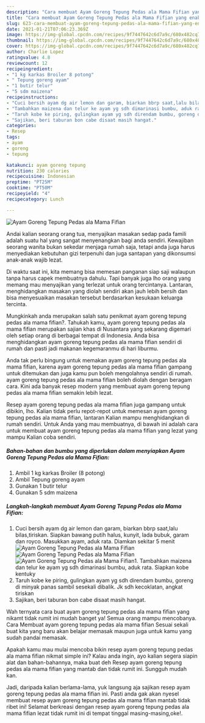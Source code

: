 ```yaml
---
description: "Cara membuat Ayam Goreng Tepung Pedas ala Mama Fifian yang enak dan Mudah Dibuat"
title: "Cara membuat Ayam Goreng Tepung Pedas ala Mama Fifian yang enak dan Mudah Dibuat"
slug: 623-cara-membuat-ayam-goreng-tepung-pedas-ala-mama-fifian-yang-enak-dan-mudah-dibuat
date: 2021-01-21T07:06:23.369Z
image: https://img-global.cpcdn.com/recipes/9f7447642c6d7a9c/680x482cq70/ayam-goreng-tepung-pedas-ala-mama-fifian-foto-resep-utama.jpg
thumbnail: https://img-global.cpcdn.com/recipes/9f7447642c6d7a9c/680x482cq70/ayam-goreng-tepung-pedas-ala-mama-fifian-foto-resep-utama.jpg
cover: https://img-global.cpcdn.com/recipes/9f7447642c6d7a9c/680x482cq70/ayam-goreng-tepung-pedas-ala-mama-fifian-foto-resep-utama.jpg
author: Charlie Lopez
ratingvalue: 4.8
reviewcount: 12
recipeingredient:
- "1 kg karkas Broiler 8 potong"
- " Tepung goreng ayam"
- "1 butir telur"
- "5 sdm maizena"
recipeinstructions:
- "Cuci bersih ayam dg air lemon dan garam, biarkan bbrp saat,lalu bilas,tiriskan. Siapkan bawang putih halus, kunyit, lada bubuk, garam dan royco. Masukkan ayam, aduk rata. Diamkan sekitar 5 menit"
- "Tambahkan maizena dan telur ke ayam yg sdh dimarinasi bumbu, aduk rata. Siapkan kobe kentuky"
- "Taruh kobe ke piring, gulingkan ayam yg sdh direndam bumbu, goreng di minyak panas sambil sesekali dibalik. Jk sdh kecoklatan, angkat tiriskan"
- "Sajikan, beri taburan bon cabe disaat masih hangat."
categories:
- Resep
tags:
- ayam
- goreng
- tepung

katakunci: ayam goreng tepung 
nutrition: 230 calories
recipecuisine: Indonesian
preptime: "PT25M"
cooktime: "PT50M"
recipeyield: "4"
recipecategory: Lunch

---
```



![Ayam Goreng Tepung Pedas ala Mama Fifian](https://img-global.cpcdn.com/recipes/9f7447642c6d7a9c/680x482cq70/ayam-goreng-tepung-pedas-ala-mama-fifian-foto-resep-utama.jpg)

Andai kalian seorang orang tua, menyajikan masakan sedap pada famili adalah suatu hal yang sangat menyenangkan bagi anda sendiri. Kewajiban seorang  wanita bukan sekedar menjaga rumah saja, tetapi anda juga harus menyediakan kebutuhan gizi terpenuhi dan juga santapan yang dikonsumsi anak-anak wajib lezat.

Di waktu  saat ini, kita memang bisa memesan panganan siap saji walaupun tanpa harus capek membuatnya dahulu. Tapi banyak juga lho orang yang memang mau menyajikan yang terlezat untuk orang tercintanya. Lantaran, menghidangkan masakan yang diolah sendiri akan jauh lebih bersih dan bisa menyesuaikan masakan tersebut berdasarkan kesukaan keluarga tercinta. 



Mungkinkah anda merupakan salah satu penikmat ayam goreng tepung pedas ala mama fifian?. Tahukah kamu, ayam goreng tepung pedas ala mama fifian merupakan sajian khas di Nusantara yang sekarang digemari oleh setiap orang di berbagai tempat di Indonesia. Anda bisa menghidangkan ayam goreng tepung pedas ala mama fifian sendiri di rumah dan pasti jadi makanan kegemaranmu di hari liburmu.

Anda tak perlu bingung untuk memakan ayam goreng tepung pedas ala mama fifian, karena ayam goreng tepung pedas ala mama fifian gampang untuk ditemukan dan juga kamu pun boleh mengolahnya sendiri di rumah. ayam goreng tepung pedas ala mama fifian boleh diolah dengan beragam cara. Kini ada banyak resep modern yang membuat ayam goreng tepung pedas ala mama fifian semakin lebih lezat.

Resep ayam goreng tepung pedas ala mama fifian juga gampang untuk dibikin, lho. Kalian tidak perlu repot-repot untuk memesan ayam goreng tepung pedas ala mama fifian, lantaran Kalian mampu menghidangkan di rumah sendiri. Untuk Anda yang mau membuatnya, di bawah ini adalah cara untuk membuat ayam goreng tepung pedas ala mama fifian yang lezat yang mampu Kalian coba sendiri.

<!--inarticleads1-->

##### Bahan-bahan dan bumbu yang diperlukan dalam menyiapkan Ayam Goreng Tepung Pedas ala Mama Fifian:

1. Ambil 1 kg karkas Broiler (8 potong)
1. Ambil  Tepung goreng ayam
1. Gunakan 1 butir telur
1. Gunakan 5 sdm maizena




<!--inarticleads2-->

##### Langkah-langkah membuat Ayam Goreng Tepung Pedas ala Mama Fifian:

1. Cuci bersih ayam dg air lemon dan garam, biarkan bbrp saat,lalu bilas,tiriskan. Siapkan bawang putih halus, kunyit, lada bubuk, garam dan royco. Masukkan ayam, aduk rata. Diamkan sekitar 5 menit
<img src="https://img-global.cpcdn.com/steps/16685c7347c87055/160x128cq70/ayam-goreng-tepung-pedas-ala-mama-fifian-langkah-memasak-1-foto.jpg" alt="Ayam Goreng Tepung Pedas ala Mama Fifian"><img src="https://img-global.cpcdn.com/steps/e0a713d14077f71b/160x128cq70/ayam-goreng-tepung-pedas-ala-mama-fifian-langkah-memasak-1-foto.jpg" alt="Ayam Goreng Tepung Pedas ala Mama Fifian"><img src="https://img-global.cpcdn.com/steps/b91d18409c6b886c/160x128cq70/ayam-goreng-tepung-pedas-ala-mama-fifian-langkah-memasak-1-foto.jpg" alt="Ayam Goreng Tepung Pedas ala Mama Fifian">1. Tambahkan maizena dan telur ke ayam yg sdh dimarinasi bumbu, aduk rata. Siapkan kobe kentuky
1. Taruh kobe ke piring, gulingkan ayam yg sdh direndam bumbu, goreng di minyak panas sambil sesekali dibalik. Jk sdh kecoklatan, angkat tiriskan
1. Sajikan, beri taburan bon cabe disaat masih hangat.




Wah ternyata cara buat ayam goreng tepung pedas ala mama fifian yang nikamt tidak rumit ini mudah banget ya! Semua orang mampu mencobanya. Cara Membuat ayam goreng tepung pedas ala mama fifian Sesuai sekali buat kita yang baru akan belajar memasak maupun juga untuk kamu yang sudah pandai memasak.

Apakah kamu mau mulai mencoba bikin resep ayam goreng tepung pedas ala mama fifian nikmat simple ini? Kalau anda ingin, ayo kalian segera siapin alat dan bahan-bahannya, maka buat deh Resep ayam goreng tepung pedas ala mama fifian yang mantab dan tidak rumit ini. Sungguh mudah kan. 

Jadi, daripada kalian berlama-lama, yuk langsung aja sajikan resep ayam goreng tepung pedas ala mama fifian ini. Pasti anda gak akan nyesel membuat resep ayam goreng tepung pedas ala mama fifian mantab tidak ribet ini! Selamat berkreasi dengan resep ayam goreng tepung pedas ala mama fifian lezat tidak rumit ini di tempat tinggal masing-masing,oke!.

